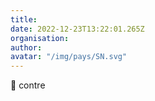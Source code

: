 ```yaml
---
title: 
date: 2022-12-23T13:22:01.265Z
organisation: 
author: 
avatar: "/img/pays/SN.svg"
---
```


💯 contre 